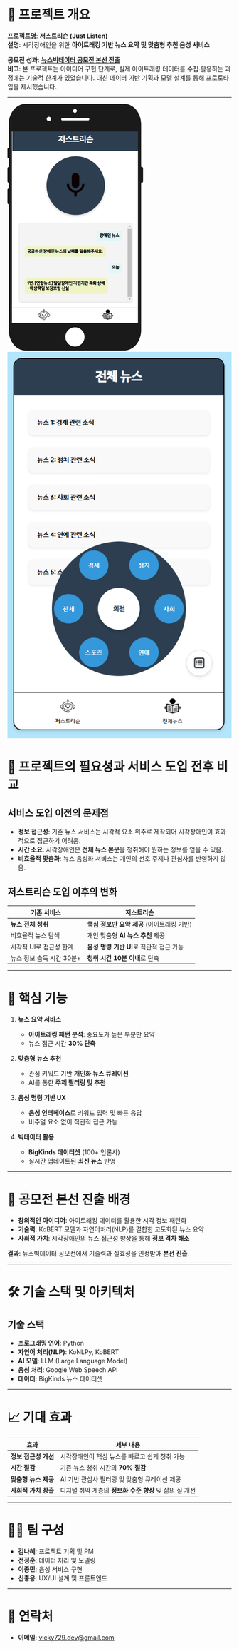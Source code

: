 
# 📌 프로젝트 개요
**프로젝트명**: **저스트리슨 (Just Listen)**  
**설명**: 시각장애인을 위한 **아이트래킹 기반 뉴스 요약 및 맞춤형 추천 음성 서비스** 

**공모전 성과**: [**뉴스빅데이터 공모전 본선 진출**](https://www.newsbigdata.kr/summary/summary.php)  
**비고**: 본 프로젝트는 아이디어 구현 단계로, 실제 아이트래킹 데이터를 수집·활용하는 과정에는 기술적 한계가 있었습니다. 
대신 데이터 기반 기획과 모델 설계를 통해 프로토타입을 제시했습니다.

---
![Prototype 화면 예시 1](imgs/prototype_1.png)  ![Prototype 화면 예시 2](imgs/prototype_2.png)  

# 🎯 프로젝트의 필요성과 서비스 도입 전후 비교

## **서비스 도입 이전의 문제점**
- **정보 접근성**: 기존 뉴스 서비스는 시각적 요소 위주로 제작되어 시각장애인이 효과적으로 접근하기 어려움.  
- **시간 소요**: 시각장애인은 **전체 뉴스 본문**을 청취해야 원하는 정보를 얻을 수 있음.  
- **비효율적 맞춤화**: 뉴스 음성화 서비스는 개인의 선호 주제나 관심사를 반영하지 않음.  

## **저스트리슨 도입 이후의 변화**
| **기존 서비스**            | **저스트리슨**                                |  
|----------------------------|---------------------------------------------|  
| **뉴스 전체 청취**          | **핵심 정보만 요약 제공** (아이트래킹 기반)        |  
| 비효율적 뉴스 탐색          | 개인 맞춤형 **AI 뉴스 추천** 제공              |  
| 시각적 UI로 접근성 한계     | **음성 명령 기반 UI**로 직관적 접근 가능         |  
| 뉴스 정보 습득 시간 30분+    | **청취 시간 10분 이내**로 단축                  |  

---

# 🧩 핵심 기능
1. **뉴스 요약 서비스**  
   - **아이트래킹 패턴 분석**: 중요도가 높은 부분만 요약  
   - 뉴스 접근 시간 **30% 단축**  

2. **맞춤형 뉴스 추천**  
   - 관심 키워드 기반 **개인화 뉴스 큐레이션**  
   - AI를 통한 **주제 필터링 및 추천**  

3. **음성 명령 기반 UX**  
   - **음성 인터페이스**로 키워드 입력 및 빠른 응답  
   - 비주얼 요소 없이 직관적 접근 가능  

4. **빅데이터 활용**  
   - **BigKinds 데이터셋** (100+ 언론사)  
   - 실시간 업데이트된 **최신 뉴스** 반영  

---

# 🚀 공모전 본선 진출 배경
- **창의적인 아이디어**: 아이트래킹 데이터를 활용한 시각 정보 패턴화  
- **기술력**: KoBERT 모델과 자연어처리(NLP)를 결합한 고도화된 뉴스 요약  
- **사회적 가치**: 시각장애인의 뉴스 접근성 향상을 통해 **정보 격차 해소**  

**결과**: 뉴스빅데이터 공모전에서 기술력과 실효성을 인정받아 **본선 진출**.  

---

# 🛠️ 기술 스택 및 아키텍처

## **기술 스택**  
- **프로그래밍 언어**: Python  
- **자연어 처리(NLP)**: KoNLPy, KoBERT  
- **AI 모델**: LLM (Large Language Model)  
- **음성 처리**: Google Web Speech API  
- **데이터**: BigKinds 뉴스 데이터셋  

---

# 📈 기대 효과

| **효과**                 | **세부 내용**                                      |  
|--------------------------|-------------------------------------------------|  
| **정보 접근성 개선**      | 시각장애인이 핵심 뉴스를 빠르고 쉽게 청취 가능         |  
| **시간 절감**             | 기존 뉴스 청취 시간의 **70% 절감**                  |  
| **맞춤형 뉴스 제공**       | AI 기반 관심사 필터링 및 맞춤형 큐레이션 제공         |  
| **사회적 가치 창출**       | 디지털 취약 계층의 **정보화 수준 향상** 및 삶의 질 개선 |  

---

# 🧑‍💻 팀 구성  
- **김나혜**: 프로젝트 기획 및 PM  
- **전정훈**: 데이터 처리 및 모델링  
- **이종민**: 음성 서비스 구현  
- **신충용**: UX/UI 설계 및 프론트엔드  

---

# 📧 연락처  
- **이메일**: vicky729.dev@gmail.com 
